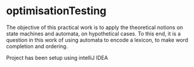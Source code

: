 # optimisationTesting
 The objective of this practical work is to apply the theoretical notions on state machines and automata, on hypothetical cases. To this end, it is a question in this work of using automata to encode a lexicon, to make word completion and ordering.

Project has been setup using intelliJ IDEA

